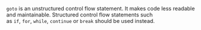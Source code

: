
`goto` is an unstructured control flow statement. It makes code less readable and maintainable. Structured control flow statements such<br>as `if`, `for`, `while`, `continue` or `break` should be used instead.
